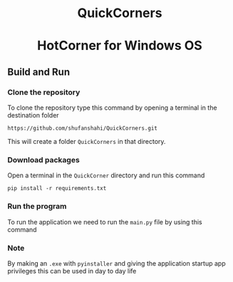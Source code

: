 <h1 align="center">QuickCorners<h1>

<p align="center">
HotCorner for Windows OS
<p>

## Build and Run
### Clone the repository
To clone the repository type this command by opening a terminal in the destination folder
```
https://github.com/shufanshahi/QuickCorners.git
```
This will create a folder `QuickCorners` in that directory. 
### Download packages
Open a terminal in the `QuickCorner` directory and run this command
```
pip install -r requirements.txt
```
### Run the program
To run the application we need to run the `main.py` file by using this command
### Note
By making an `.exe` with `pyinstaller` and giving the application startup app privileges this can be used in day to day life


